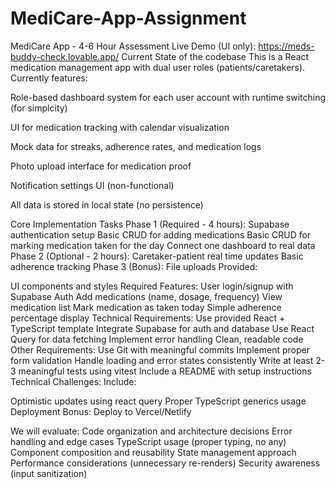 # MediCare-App-Assignment

MediCare App - 4-6 Hour Assessment
Live Demo (UI only): https://meds-buddy-check.lovable.app/
Current State of the codebase
This is a React medication management app with dual user roles (patients/caretakers). Currently features:

Role-based dashboard system for each user account with runtime switching (for simplcity)

UI for medication tracking with calendar visualization

Mock data for streaks, adherence rates, and medication logs

Photo upload interface for medication proof

Notification settings UI (non-functional)

All data is stored in local state (no persistence)

Core Implementation Tasks
Phase 1 (Required - 4 hours):
Supabase authentication setup
Basic CRUD for adding medications
Basic CRUD for marking medication taken for the day
Connect one dashboard to real data
Phase 2 (Optional - 2 hours):
Caretaker-patient real time updates
Basic adherence tracking
Phase 3 (Bonus):
File uploads
Provided:

UI components and styles
Required Features:
User login/signup with Supabase Auth
Add medications (name, dosage, frequency)
View medication list
Mark medication as taken today
Simple adherence percentage display
Technical Requirements:
Use provided React + TypeScript template
Integrate Supabase for auth and database
Use React Query for data fetching
Implement error handling
Clean, readable code
Other Requirements:
Use Git with meaningful commits
Implement proper form validation
Handle loading and error states consistently
Write at least 2-3 meaningful tests using vitest
Include a README with setup instructions
Technical Challenges:
Include:

Optimistic updates using react query
Proper TypeScript generics usage
Deployment Bonus:
Deploy to Vercel/Netlify

We will evaluate:
Code organization and architecture decisions
Error handling and edge cases
TypeScript usage (proper typing, no any)
Component composition and reusability
State management approach
Performance considerations (unnecessary re-renders)
Security awareness (input sanitization)
